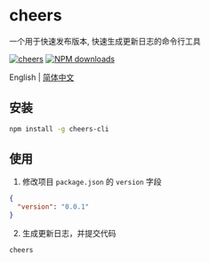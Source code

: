 # cheers
一个用于快速发布版本, 快速生成更新日志的命令行工具

[![cheers](https://img.shields.io/npm/v/cheers-cli.svg?style=flat-square)](https://www.npmjs.org/package/cheers-cli)
[![NPM downloads](https://img.shields.io/npm/dt/cheers-cli.svg?style=flat-square)](https://npmjs.org/package/cheers-cli)

English | [简体中文](README_ZH.md)

## 安装
``` bash
npm install -g cheers-cli
```

## 使用
1. 修改项目 `package.json` 的 `version` 字段
``` json
{
  "version": "0.0.1"
}
```

2. 生成更新日志，并提交代码
``` bash
cheers
```
